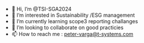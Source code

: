 - 👋 Hi, I’m @TSI-SGA2024
- 👀 I’m interested in Sustainability /ESG management 
- 🌱 I’m currently learning scope3 reporting challanges 
- 💞️ I’m looking to collaborate on good practicies 
- 📫 How to reach me : peter-varga@t-systems.com 


<!---
TSI-SGA2024/TSI-SGA2024 is a ✨ special ✨ repository because its `README.md` (this file) appears on your GitHub profile.
You can click the Preview link to take a look at your changes.
--->
